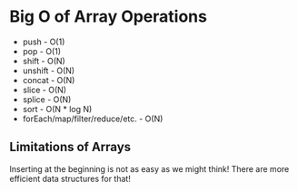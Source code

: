 # Big O of Array Operations
- push -                           O(1)
- pop -                            O(1)
- shift -                          O(N)
- unshift -                        O(N)
- concat -                         O(N)
- slice -                          O(N)
- splice -                         O(N)
- sort -                           O(N * log N)
- forEach/map/filter/reduce/etc. - O(N)

## Limitations of Arrays
Inserting at the beginning is not as easy as we might think! There are more efficient data structures for that!